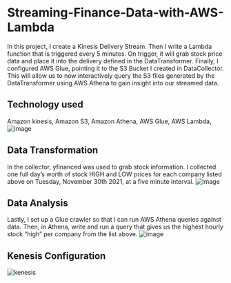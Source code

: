 # Streaming-Finance-Data-with-AWS-Lambda

In this project, I create a Kinesis Delivery Stream. Then I write a Lambda function that is triggered every 5 minutes. 
On trigger, it will grab stock price data and place it into the delivery defined in the DataTransformer. 
Finally, I configured AWS Glue, pointing it to the S3 Bucket I created in DataCollector.
This will allow us to now interactively query the S3 files generated by the DataTransformer using AWS Athena to gain insight into our streamed data. 
## Technology used
Amazon kinesis, Amazon S3, Amazon Athena, AWS Glue, AWS Lambda, 
![image](https://user-images.githubusercontent.com/95451679/146656994-575532ec-e489-46b4-a424-ee81de7d0eb2.png)

## Data Transformation
In the collector, yfinanced was used to grab stock information.
I collected one full day’s worth of stock HIGH and LOW prices for each company listed above on Tuesday, November 30th 2021, at a five minute interval. 
![image](https://user-images.githubusercontent.com/95451679/146657054-83aa1a94-94c8-478a-b759-3beb25c5857a.png)



## Data Analysis
Lastly, I set up a Glue crawler so that I can run AWS Athena queries against data. 
Then, in Athena, write and run a query that gives us the highest hourly stock “high” per company from the list above.
![image](https://user-images.githubusercontent.com/95451679/146657275-888fa5f1-f72d-4939-a9ee-af02d5b4425c.png)


## Kenesis Configuration
![kenesis](https://user-images.githubusercontent.com/95451679/146657315-23d44785-a31b-44a7-9cef-e4c05f23d443.png)

